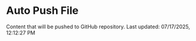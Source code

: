 # Auto Push File

Content that will be pushed to GitHub repository.
Last updated: 07/17/2025, 12:12:27 PM